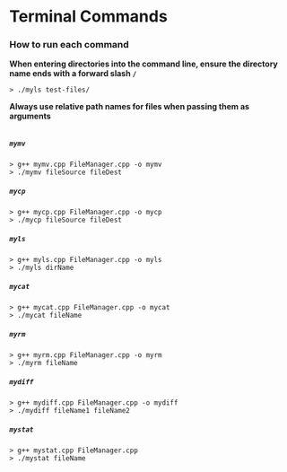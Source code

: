 # Terminal Commands

### How to run each command

**When entering directories into the command line, ensure the directory name ends with a forward slash `/`**
```
> ./myls test-files/
```

**Always use relative path names for files when passing them as arguments**
```

```

##### `mymv`
```
> g++ mymv.cpp FileManager.cpp -o mymv
> ./mymv fileSource fileDest
```

##### `mycp`
```
> g++ mycp.cpp FileManager.cpp -o mycp
> ./mycp fileSource fileDest
```

##### `myls`
```
> g++ myls.cpp FileManager.cpp -o myls
> ./myls dirName
```

##### `mycat`
```
> g++ mycat.cpp FileManager.cpp -o mycat
> ./mycat fileName
```

##### `myrm`
```
> g++ myrm.cpp FileManager.cpp -o myrm
> ./myrm fileName
```
##### `mydiff`
```
> g++ mydiff.cpp FileManager.cpp -o mydiff
> ./mydiff fileName1 fileName2
```

##### `mystat`
```
> g++ mystat.cpp FileManager.cpp
> ./mystat fileName
```



